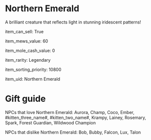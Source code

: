 # Northern Emerald

A brilliant creature that reflects light in stunning iridescent patterns!

item_can_sell: True

item_mews_value: 60

item_mole_cash_value: 0

item_rarity: Legendary

item_sorting_priority: 10800

item_uid: Northern Emerald

# Gift guide

NPCs that love Northern Emerald: Aurora, Champ, Coco, Ember, #kitten_three_name#, #kitten_two_name#, Krampy, Lainey, Rosemary, Spark, Forest Guardian, Wildwood Champion

NPCs that dislike Northern Emerald: Bob, Bubby, Falcon, Lux, Talon